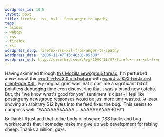 ```yaml
--- 
wordpress_id: 1015
layout: post
title: firefox, rss, xsl - from anger to apathy
tags: 
- asides
- webdev
- rss
- firefox
- xsl
wordpress_slug: firefox-rss-xsl-from-anger-to-apathy
wordpress_date: "2006-11-07T16:46:35-05:00"
wordpress_url: http://decafbad.com/blog/2006/11/07/firefox-rss-xsl-from-anger-to-apathy
---
```

Having skimmed through [this Mozilla newsgroup thread][tt], I'm perturbed anew about the [new Firefox 2.0 misfeature][mff] with [regard to RSS feeds and client-side XSL][nfm].  My original grief was that it cost me a significant bit of pointless debugging time even discovering that it was a brand new gotcha.  But, the "we know what's good for you" sentiment is clear - I feel like posting any newsgroup responses would be just more time wasted.  At least shoving an arbitrary 512 bytes into the feed fixes the bug.  (This seems to compress well: "AAAAAAAAAAAA ... AAAAAAAAAARGH!")

Brilliant: I'll just add that to the body of obscure CSS hacks and bug workarounds that'll someday make me give up web development for raising sheep.  Thanks a million, guys.

[mff]: http://catb.org/jargon/html/M/misfeature.html
[nfm]: http://decafbad.com/blog/2006/11/02/firefox-20-breaks-client-side-xsl-for-rss-and-atom-feeds
[tt]: http://groups.google.com/group/mozilla.dev.apps.firefox/browse_thread/thread/146f70eaf0e1686f/f35c316db3883cf8
